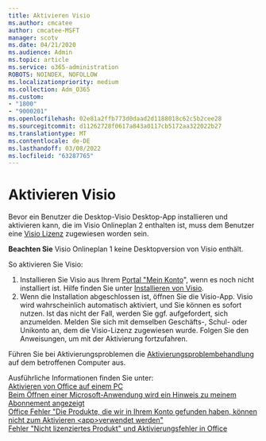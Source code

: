 ```yaml
---
title: Aktivieren Visio
ms.author: cmcatee
author: cmcatee-MSFT
manager: scotv
ms.date: 04/21/2020
ms.audience: Admin
ms.topic: article
ms.service: o365-administration
ROBOTS: NOINDEX, NOFOLLOW
ms.localizationpriority: medium
ms.collection: Adm_O365
ms.custom:
- "1800"
- "9000201"
ms.openlocfilehash: 02e81a2ffb773d0daad2d1188018c62c5b2cee28
ms.sourcegitcommit: d11262728f0617a843a0117cb5172aa322022b27
ms.translationtype: MT
ms.contentlocale: de-DE
ms.lasthandoff: 03/08/2022
ms.locfileid: "63287765"
---
```

# <a name="activate-visio"></a>Aktivieren Visio

Bevor ein Benutzer die Desktop-Visio Desktop-App installieren und aktivieren kann, die im Visio Onlineplan 2 enthalten ist, muss dem Benutzer eine [Visio Lizenz](https://docs.microsoft.com/microsoft-365/admin/add-users/add-users) zugewiesen worden sein.

**Beachten Sie** Visio Onlineplan 1 keine Desktopversion von Visio enthält.

So aktivieren Sie Visio:

1. Installieren Sie Visio aus Ihrem [Portal "Mein Konto](https://portal.office.com/account#installs)", wenn es noch nicht installiert ist. Hilfe finden Sie unter [Installieren von Visio](https://support.microsoft.com/office/install-visio-or-access-visio-for-the-web-f98f21e3-aa02-4827-9167-ddab5b025710?wt.mc_id=officeadm_clientdia_alchemy1800).
2. Wenn die Installation abgeschlossen ist, öffnen Sie die Visio-App. Visio wird wahrscheinlich automatisch aktiviert, und Sie können es sofort nutzen. Ist das nicht der Fall, werden Sie ggf. aufgefordert, sich anzumelden. Melden Sie sich mit demselben Geschäfts-, Schul- oder Unikonto an, dem die Visio-Lizenz zugewiesen wurde. Folgen Sie den Anweisungen, um mit der Aktivierung fortzufahren. 

Führen Sie bei Aktivierungsproblemen die [Aktivierungsproblembehandlung](https://aka.ms/SARA-OfficeActivation-Alchemy) auf dem betroffenen Computer aus.

Ausführliche Informationen finden Sie unter:<br>
[Aktivieren von Office auf einem PC](https://support.microsoft.com/office/activate-office-5bd38f38-db92-448b-a982-ad170b1e187e?wt.mc_id=officeadm_clientdia_alchemy1800)<br>
[Beim Öffnen einer Microsoft-Anwendung wird ein Hinweis zu meinem Abonnement angezeigt](https://support.microsoft.com/office/a-subscription-notice-appears-when-i-open-a-microsoft-365-application-4cabe32c-f594-4c0e-9191-3d3ade10cceb?wt.mc_id=officeadm_clientdia_alchemy1800)<br>
[Office Fehler "Die Produkte, die wir in Ihrem Konto gefunden haben, können nicht zum Aktivieren \<app\>verwendet werden"](https://support.microsoft.com/office/office-error-the-products-we-found-in-your-account-can-t-be-used-to-activate-c9f9a0b3-5aae-4131-8077-21e6a59f141e?wt.mc_id=officeadm_clientdia_alchemy1800)<br>
[Fehler "Nicht lizenziertes Produkt" und Aktivierungsfehler in Office](https://support.microsoft.com/office/unlicensed-product-and-activation-errors-in-office-0d23d3c0-c19c-4b2f-9845-5344fedc4380?wt.mc_id=officeadm_clientdia_alchemy1800)
